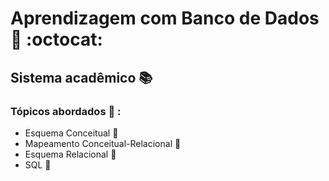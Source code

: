 # Aprendizagem com Banco de Dados :memo:                                                                                 :octocat:
## Sistema acadêmico  :books:
### Tópicos abordados :scroll: :
* Esquema Conceitual :triangular_flag_on_post:
* Mapeamento  Conceitual-Relacional :triangular_flag_on_post:
* Esquema Relacional  :triangular_flag_on_post:
* SQL  :checkered_flag:



